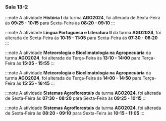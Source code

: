 ### Sala 13-2


:::note
A atividade **História I** da turma **AGO2024**, foi alterada de Sexta-Feira às **09:25 - 10:15** para Sexta-Feira às **08:20 - 09:10**
:::
        


:::note
A atividade **Língua Portuguesa e Literatura II** da turma **AGO2024**, foi alterada de Sexta-Feira às **10:15 - 11:05** para Sexta-Feira às **07:30 - 08:20**
:::
        


:::note
A atividade **Meteorologia e Bioclimatologia na Agropecuária** da turma **AGO2024**, foi alterada de Terça-Feira às **13:10 - 14:00** para Terça-Feira às **15:05 - 15:55**
:::
        


:::note
A atividade **Meteorologia e Bioclimatologia na Agropecuária** da turma **AGO2024**, foi alterada de Terça-Feira às **14:00 - 14:50** para Terça-Feira às **15:55 - 16:45**
:::
        


:::note
A atividade **Sistemas Agroflorestais** da turma **AGO2024**, foi alterada de Sexta-Feira às **07:30 - 08:20** para Sexta-Feira às **09:25 - 10:15**
:::
        


:::note
A atividade **Sistemas Agroflorestais** da turma **AGO2024**, foi alterada de Sexta-Feira às **08:20 - 09:10** para Sexta-Feira às **10:15 - 11:05**
:::
        

